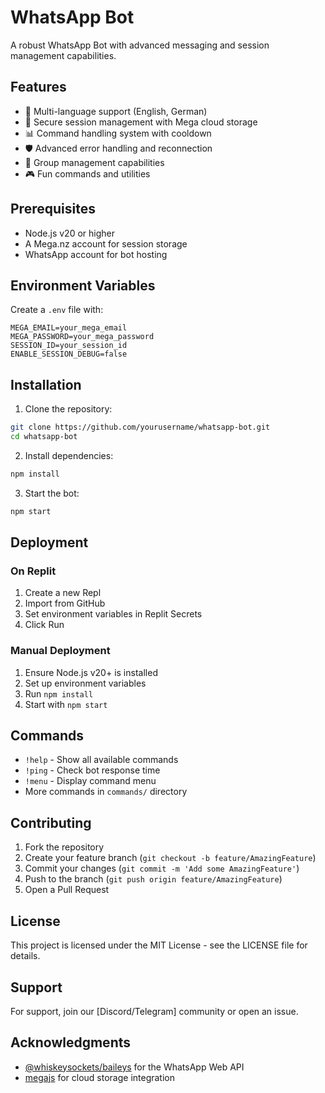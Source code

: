 # WhatsApp Bot

A robust WhatsApp Bot with advanced messaging and session management capabilities.

## Features

- 🚀 Multi-language support (English, German)
- 🔐 Secure session management with Mega cloud storage
- 📊 Command handling system with cooldown
- 🛡️ Advanced error handling and reconnection
- 💬 Group management capabilities
- 🎮 Fun commands and utilities

## Prerequisites

- Node.js v20 or higher
- A Mega.nz account for session storage
- WhatsApp account for bot hosting

## Environment Variables

Create a `.env` file with:

```env
MEGA_EMAIL=your_mega_email
MEGA_PASSWORD=your_mega_password
SESSION_ID=your_session_id
ENABLE_SESSION_DEBUG=false
```

## Installation

1. Clone the repository:
```bash
git clone https://github.com/yourusername/whatsapp-bot.git
cd whatsapp-bot
```

2. Install dependencies:
```bash
npm install
```

3. Start the bot:
```bash
npm start
```

## Deployment

### On Replit

1. Create a new Repl
2. Import from GitHub
3. Set environment variables in Replit Secrets
4. Click Run

### Manual Deployment

1. Ensure Node.js v20+ is installed
2. Set up environment variables
3. Run `npm install`
4. Start with `npm start`

## Commands

- `!help` - Show all available commands
- `!ping` - Check bot response time
- `!menu` - Display command menu
- More commands in `commands/` directory

## Contributing

1. Fork the repository
2. Create your feature branch (`git checkout -b feature/AmazingFeature`)
3. Commit your changes (`git commit -m 'Add some AmazingFeature'`)
4. Push to the branch (`git push origin feature/AmazingFeature`)
5. Open a Pull Request

## License

This project is licensed under the MIT License - see the LICENSE file for details.

## Support

For support, join our [Discord/Telegram] community or open an issue.

## Acknowledgments

- [@whiskeysockets/baileys](https://github.com/WhiskeySockets/Baileys) for the WhatsApp Web API
- [megajs](https://github.com/qgustavor/mega) for cloud storage integration

